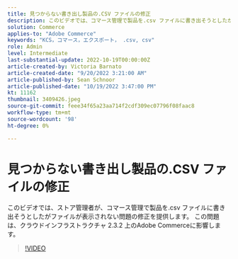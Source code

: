 ```yaml
---
title: 見つからない書き出し製品の.CSV ファイルの修正
description: このビデオでは、コマース管理で製品を.csv ファイルに書き出そうとしたが、ファイルが表示されない問題の修正を提供します。 この問題はクラウドインフラストラクチャ 2.3.2 上のAdobe Commerceに影響します。このビデオの対象は誰ですか？  — 管理者 sh4 を格納します。
solution: Commerce
applies-to: "Adobe Commerce"
keywords: "KCS，コマース，エクスポート， .csv, csv"
role: Admin
level: Intermediate
last-substantial-update: 2022-10-19T00:00:00Z
article-created-by: Victoria Barnato
article-created-date: "9/20/2022 3:21:00 AM"
article-published-by: Sean Schnoor
article-published-date: "10/19/2022 3:47:00 PM"
kt: 11162
thumbnail: 3409426.jpeg
source-git-commit: feee34f65a23aa714f2cdf309ec07796f08faac8
workflow-type: tm+mt
source-wordcount: '98'
ht-degree: 0%

---
```



# 見つからない書き出し製品の.CSV ファイルの修正

このビデオでは、ストア管理者が、コマース管理で製品を.csv ファイルに書き出そうとしたがファイルが表示されない問題の修正を提供します。 この問題は、クラウドインフラストラクチャ 2.3.2 上のAdobe Commerceに影響します。


>[!VIDEO](https://video.tv.adobe.com/v/3409426/?quality=12&learn=on)
